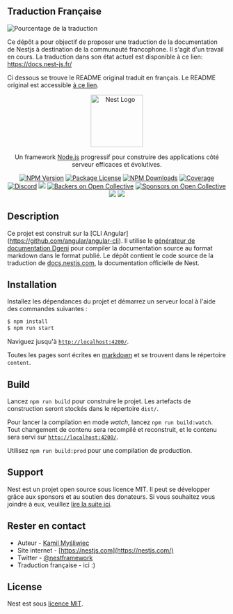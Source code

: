 ## Traduction Française
<img src="https://img.shields.io/badge/Traduction-~18%25-green" alt="Pourcentage de la traduction" /></a>

Ce dépôt a pour objectif de proposer une traduction de la documentation de Nestjs à destination de la communauté francophone. Il s'agit d'un travail en cours. 
La traduction dans son état actuel est disponible à ce lien: https://docs.nest-js.fr/

Ci dessous se trouve le README original traduit en français.
Le README original est accessible <a href="https://github.com/nestjs/docs.nestjs.com/blob/master/README.md">à ce lien</a>.


<p align="center">
  <a href="http://nestjs.com/" target="blank"><img src="https://nestjs.com/img/logo-small.svg" width="120" alt="Nest Logo" /></a>
</p>

  <p align="center">Un framework  <a href="http://nodejs.org" target="_blank">Node.js</a> progressif pour construire des applications côté serveur efficaces et évolutives.</p>
    <p align="center">
<a href="https://www.npmjs.com/~nestjscore"><img src="https://img.shields.io/npm/v/@nestjs/core.svg" alt="NPM Version" /></a>
<a href="https://www.npmjs.com/~nestjscore"><img src="https://img.shields.io/npm/l/@nestjs/core.svg" alt="Package License" /></a>
<a href="https://www.npmjs.com/~nestjscore"><img src="https://img.shields.io/npm/dm/@nestjs/core.svg" alt="NPM Downloads" /></a>
<a href="https://coveralls.io/github/nestjs/nest?branch=master"><img src="https://coveralls.io/repos/github/nestjs/nest/badge.svg?branch=master#6" alt="Coverage" /></a>
<a href="https://discord.gg/G7Qnnhy" target="_blank"><img src="https://img.shields.io/badge/discord-online-brightgreen.svg" alt="Discord"/></a>
  <a href="https://dev.to/nestjs"><img src="https://img.shields.io/badge/blog-dev.to-green"/></a>
<a href="https://opencollective.com/nest#backer"><img src="https://opencollective.com/nest/backers/badge.svg" alt="Backers on Open Collective" /></a>
<a href="https://opencollective.com/nest#sponsor"><img src="https://opencollective.com/nest/sponsors/badge.svg" alt="Sponsors on Open Collective" /></a>
  <a href="https://paypal.me/kamilmysliwiec"><img src="https://img.shields.io/badge/Donate-PayPal-dc3d53.svg"/></a>
  <a href="https://twitter.com/nestframework"><img src="https://img.shields.io/twitter/follow/nestframework.svg?style=social&label=Follow"></a>
</p>
  <!--[![Backers on Open Collective](https://opencollective.com/nest/backers/badge.svg)](https://opencollective.com/nest#backer)
  [![Sponsors on Open Collective](https://opencollective.com/nest/sponsors/badge.svg)](https://opencollective.com/nest#sponsor)-->

## Description

Ce projet est construit sur la [CLI Angular] (https://github.com/angular/angular-cli). Il utilise le [générateur de documentation Dgeni](https://github.com/angular/dgeni) pour compiler la documentation source au format markdown dans le format publié. Le dépôt contient le code source de la traduction de [docs.nestjs.com](https://docs.nestjs.com), la documentation officielle de Nest.

## Installation

Installez les dépendances du projet et démarrez un serveur local à l'aide des commandes suivantes :

```bash
$ npm install
$ npm run start
```

Naviguez jusqu'à [`http://localhost:4200/`](http://localhost:4200/).

Toutes les pages sont écrites en [markdown](https://github.com/adam-p/markdown-here/wiki/Markdown-Cheatsheet) et se trouvent dans le répertoire `content`.

## Build

Lancez `npm run build` pour construire le projet. Les artefacts de construction seront stockés dans le répertoire `dist/`.

Pour lancer la compilation en mode _watch_, lancez `npm run build:watch`. Tout changement de contenu sera recompilé et reconstruit, et le contenu sera servi sur [`http://localhost:4200/`](http://localhost:4200/).

Utilisez `npm run build:prod` pour une compilation de production.

## Support

Nest est un projet open source sous licence MIT. Il peut se développer grâce aux sponsors et au soutien des donateurs. Si vous souhaitez vous joindre à eux, veuillez [lire la suite ici](https://opencollective.com/nest).

## Rester en contact

- Auteur - [Kamil Myśliwiec](https://twitter.com/kammysliwiec)
- Site internet - [https://nestjs.com](https://nestjs.com/)
- Twitter - [@nestframework](https://twitter.com/nestframework)
- Traduction française - ici :)

## License

Nest est sous [licence MIT](LICENSE).
